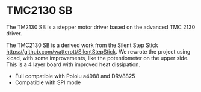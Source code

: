 # TMC2130 SB

The TM2130 SB is a stepper motor driver based on the advanced TMC 2130 driver.

The TMC2130 SB is a derived work from the Silent Step Stick https://github.com/watterott/SilentStepStick. We rewrote the project using kicad, with some improvements, like the potentiometer on the upper side. This is a 4 layer board with improved heat dissipation.

* Full compatible with Pololu a4988 and DRV8825
* Compatible with SPI mode

